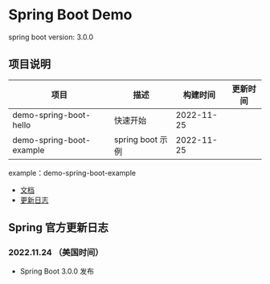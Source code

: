 # Spring Boot Demo

spring boot version: 3.0.0

## 项目说明
| 项目                       | 描述             | 构建时间       | 更新时间 |
|--------------------------|----------------|------------|------|
| demo-spring-boot-hello   | 快速开始           | 2022-11-25 |      |
| demo-spring-boot-example | spring boot 示例 | 2022-11-25 |      |




example：demo-spring-boot-example

- [文档](https://www.yuque.com/fengwenyi/spring-boot-demo)
- [更新日志](LOG.md)

## Spring 官方更新日志

### 2022.11.24 （美国时间）

- Spring Boot 3.0.0 发布


